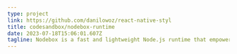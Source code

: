 ```yaml
---
type: project
link: https://github.com/danilowoz/react-native-styl
title: codesandbox/nodebox-runtime
date: 2023-07-18T15:06:01.607Z
tagline: Nodebox is a fast and lightweight Node.js runtime that empowers you to execute server-side code seamlessly within any web browser environment.
---
```

